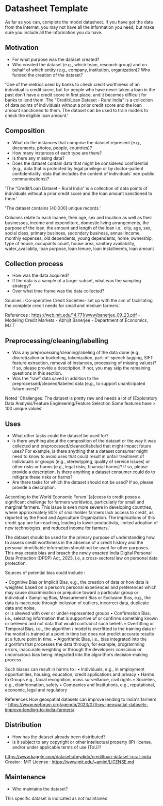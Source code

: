 # Datasheet Template

As far as you can, complete the model datasheet. If you have got the data from the internet, you may not have all the information you need, but make sure you include all the information you do have. 

## Motivation

- For what purpose was the dataset created? 
- Who created the dataset (e.g., which team, research group) and on behalf of which entity (e.g., company, institution, organization)? Who funded the creation of the dataset?

'One of the metrics used by banks to check credit worthiness of an individual is credit score, but for people who have never taken a loan in the past don't have a credit score in first place, and it becomes difficult for banks to lend them.
The "Credit/Loan Dataset - Rural India" is a collection of data points of individuals without a prior credit score and the loan amount sanctioned to them.
The dataset can be used to train models to check the eligible loan amount.'

## Composition

- What do the instances that comprise the dataset represent (e.g., documents, photos, people, countries)? 
- How many instances of each type are there? 
- Is there any missing data?
- Does the dataset contain data that might be considered confidential (e.g., data that is protected by legal privilege or by    doctor–patient confidentiality, data that includes the content of individuals’ non-public communications)?

'The "Credit/Loan Dataset - Rural India" is a collection of data points of individuals without a prior credit score and the loan amount sanctioned to them.'

'The dataset contains [40,000] unique records.' 

Columns relate to each loanee, their age, sex and location as well as their businesses, income and expenditure, domestic living arrangements, the purpose of the loan, the amount and length of the loan i.e., city, age, sex, 	social class,	primary business,	secondary business,	annual income,	monthly expenses, old dependents,	young dependents, 	home_ownership, 	type of house, 	occupants count, 	house area, sanitary availability,	water_availabity, loan purpose, 	loan tenure, 	loan installments, loan amount

## Collection process

- How was the data acquired? 
- If the data is a sample of a larger subset, what was the sampling strategy? 
- Over what time frame was the data collected?

Sources : Co-operative Credit Societies- set up with the aim of facilitating the complete credit needs for small and medium farmers.'

References : https://web.mit.edu/14.771/www/banerjee_09_23.pdf - Modeling Credit Markets - Abhijit Banerjee - Department of Economics, M.I.T

## Preprocessing/cleaning/labelling

- Was any preprocessing/cleaning/labeling of the data done (e.g., discretization or bucketing, tokenization, part-of-speech tagging, SIFT feature extraction, removal of instances, processing of missing values)? If so, please provide a description. If not, you may skip the remaining questions in this section. 
- Was the “raw” data saved in addition to the preprocessed/cleaned/labeled data (e.g., to support unanticipated future uses)?

Noted 'Challenges:
The dataset is pretty raw and needs a lot of [Exploratory Data Analysis/Feature Engineering/Feature Selection
Some features have > 100 unique values'

## Uses

- What other tasks could the dataset be used for? 
- Is there anything about the composition of the dataset or the way it was collected and preprocessed/cleaned/labeled that might impact future uses? For example, is there anything that a dataset consumer might need to know to avoid uses that could result in unfair treatment of individuals or groups (e.g., stereotyping, quality of service issues) or other risks or harms (e.g., legal risks, financial harms)? If so, please provide a description. Is there anything a dataset consumer could do to mitigate these risks or harms? 
- Are there tasks for which the dataset should not be used? If so, please provide a description.

According to the World Economic Forum '[a]ccess to credit poses a significant challenge for farmers worldwide, particularly for small and marginal farmers. This issue is even more severe in developing countries, where approximately 80% of smallholder farmers lack access to credit, as reported by the Food and Agriculture Organization. The implications of this credit gap are far-reaching, leading to lower productivity, limited adoption of new technologies, and reduced income for farmers.' 

The dataset should be used for the primary purpose of understanding how to assess credit worthiness in the absence of a credit history and the personal idnetifiable information should not be used for other purposes. This may create bias and breach the newly enacted India Digital Personal Data Protection (DPDP) Act, 2023, i.e, a cross-sectoral law on personal data protection.

Sources of potential bias could include :

•	Cognitive Bias or Implicit Bias, e.g., the creation of data or how data is weighted based on a person’s personal experiences and preferences which may 
  cause discrimination or prejudice toward a particular group or individual
•	Sampling Bias, Measurement Bias or Exclusion Bias, e.g., the data is inaccurate through inclusion of outliers, incorrect data, duplicate data and noise,  
  or is skewed with over or under-represented groups
•	Confirmation Bias, i.e., selecting information that is supportive of or confirms something known or believed and not data that would contradict such 
  beliefs
•	Overfitting or Temporal Bias, i.e., the algorithm / model is overfitted to the training data or the model is trained at a point in time but does not 
  predict accurate results at a future point in time. 
•	Algorithmic Bias, i.e., bias integrated into the algorithm that processes the data through, for example, programming errors, inaccurate weighting or 
  through the developers conscious or unconscious bias being integrated into the algorithm’s decision-making process

Such biases can result in harms to :
•	Individuals, e.g., in employment opportunities, housing, education, credit applications and privacy
•	Harms to Groups e.g., facial recognition, mass surveillance, civil rights
•	Societies, e.g., disinformation, safety
•	Companies and Institutions, e.g., reputational, economic, legal and regulatory

References
How geospatial datasets can improve lending to India's farmers - https://www.weforum.org/agenda/2023/07/how-geospatial-datasets-improve-lending-to-india-farmers/

## Distribution

- How has the dataset already been distributed? 
- Is it subject to any copyright or other intellectual property (IP) license, and/or under applicable terms of use (ToU)?

https://www.kaggle.com/datasets/heydido/creditloan-dataset-rural-india
Creator : MIT 
License : https://www.mit.edu/~amini/LICENSE.md

## Maintenance

- Who maintains the dataset?

This specific dataset is indicated as not maintained
